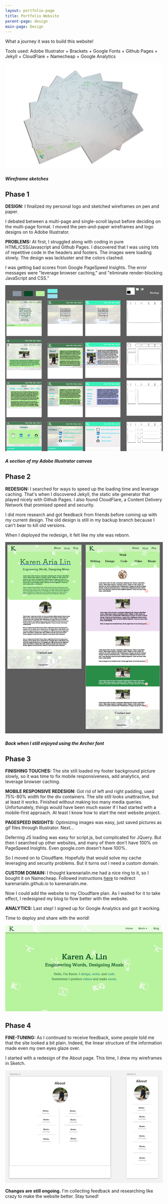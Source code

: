 ```yaml
---
layout: portfolio-page
title: Portfolio Website
parent-page: design
main-page: Design
---
```


What a journey it was to build this website! 

Tools used: Adobe Illustrator + Brackets + Google Fonts + Github Pages + Jekyll + CloudFlare + Namecheap + Google Analytics

![Sketching](/css/images/sketches.jpg)

##### Wireframe sketches

## Phase 1

**DESIGN:** I finalized my personal logo and sketched wireframes on pen and paper.

I debated between a multi-page and single-scroll layout before deciding on the multi-page format. I moved the pen-and-paper wireframes and logo designs on to Adobe Illustrator. 

**PROBLEMS:** At first, I struggled along with coding in pure HTML/CSS/Javascript and Github Pages. I discovered that I was using lots of repetitive code in the headers and footers. The images were loading slowly. The design was lackluster and the colors clashed.

I was getting bad scores from Google PageSpeed Insights. The error messages were "leverage browser caching," and "eliminate render-blocking JavaScript and CSS." 

![First design](/css/images/Design1.png)

##### A section of my Adobe Illustrator canvas  

## Phase 2

**REDESIGN:** I searched for ways to speed up the loading time and leverage caching. That's when I discovered Jekyll, the static site generator that played nicely with Github Pages. I also found CloudFlare, a Content Delivery Network that promised speed and security. 

I did more research and got feedback from friends before coming up with my current design. The old design is still in my backup branch because I can't bear to kill old versions.

When I deployed the redesign, it felt like my site was reborn. 

![Redesign](/css/images/Redesign.png)

##### Back when I still enjoyed using the Archer font

## Phase 3

**FINISHING TOUCHES:** The site still loaded my footer background picture slowly, so it was time to fix mobile responsiveness, add analytics, and leverage browser caching.

**MOBILE RESPONSIVE REDESIGN:** Got rid of left and right padding, used 75%-80% width for the div containers. The site still looks unattractive, but at least it works. Finished without making too many media queries. Unfortunately, things would have been much easier if I had started with a mobile-first approach. At least I know how to start the next website project. 

**PAGESPEED INSIGHTS:** Optimizing images was easy, just saved pictures as gif files through Illustrator. Next...

Deferring JS loading was easy for script.js, but complicated for JQuery. But then I searched up other websites, and many of them don't have 100% on PageSpeed Insights. Even google.com doesn't have 100%. 

So I moved on to Cloudflare. Hopefully that would solve my cache leveraging and security problems. But it turns out I need a custom domain. 

**CUSTOM DOMAIN:** I thought karenarialin.me had a nice ring to it, so I bought it on Namecheap. Followed instructions [here](https://help.github.com/articles/using-a-custom-domain-with-github-pages/) to redirect karenarialin.github.io to karenarialin.me. 

Now I could add the website to my Cloudflare plan. As I waited for it to take effect, I redesigned my blog to flow better with the website. 

**ANALYTICS:** Last step! I signed up for Google Analytics and got it working. 

Time to deploy and share with the world!

![Final design](/css/images/finaldesign.png)

## Phase 4

**FINE-TUNING:** As I continued to receive feedback, some people told me that the site looked a bit plain. Indeed, the linear structure of the information made even my own eyes glaze over.

I started with a redesign of the About page. This time, I drew my wireframes in Sketch.

![About page](/css/images/aboutwireframe.png)

<strong>Changes are still ongoing.</strong> I'm collecting feedback and researching like crazy to make the website better. Stay tuned!

 